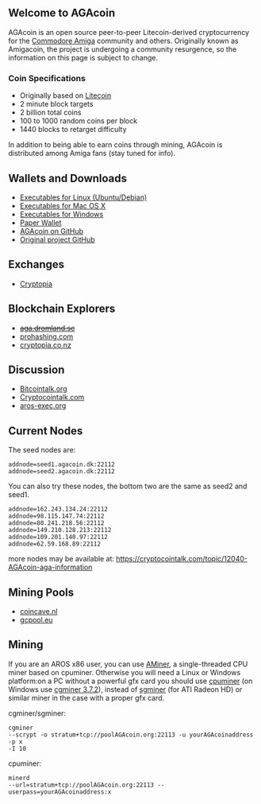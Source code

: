 ## Welcome to AGAcoin

AGAcoin is an open source peer-to-peer Litecoin-derived cryptocurrency for the [Commodore Amiga](https://en.wikipedia.org/wiki/Amiga) community and others. Originally known as Amigacoin, the project is undergoing a community resurgence, so the information on this page is subject to change.

### Coin Specifications

- Originally based on [Litecoin](https://litecoin.com/)
- 2 minute block targets
- 2 billion total coins
- 100 to 1000 random coins per block
- 1440 blocks to retarget difficulty

In addition to being able to earn coins through mining, AGAcoin is distributed among Amiga fans (stay tuned for info).

## Wallets and Downloads

- [Executables for Linux (Ubuntu/Debian)](http://web.archive.org/web/20161028115121/http://www.amigacoin.org/downloads/amigacoin_linux.zip)
- [Executables for Mac OS X](http://web.archive.org/web/20161028115121/http://www.amigacoin.org/downloads/amigacoin_mac.zip)
- [Executables for Windows](http://web.archive.org/web/20161028115121/http://www.amigacoin.org/downloads/amigacoin_windows.zip)
- [Paper Wallet](https://walletgenerator.net/?currency=AGAcoin)
- [AGAcoin on GitHub](https://github.com/AGAcoin)
- [Original project GitHub](https://github.com/sonountaleban/amigacoin)

## Exchanges

- [Cryptopia](https://www.cryptopia.co.nz/Exchange/?market=AGA_LTC)

## Blockchain Explorers

- <del>[aga.dromland.se](http://aga.dromland.se)</del>
- [prohashing.com](https://prohashing.com/explorer/amigacoin)
- [cryptopia.co.nz](https://www.cryptopia.co.nz/CoinInfo/?coin=AGA)

## Discussion

- [Bitcointalk.org](https://bitcointalk.org/index.php?topic=539974.0)
- [Cryptocointalk.com](https://cryptocointalk.com/topic/12040-AGAcoin-aga-information)
- [aros-exec.org](http://aros-exec.org/modules/newbb/viewtopic.php?viewmode=compact&order=DESC&topic_id=8695&forum=4&menumode=0)

## Current Nodes

The seed nodes are:

```
addnode=seed1.agacoin.dk:22112
addnode=seed2.agacoin.dk:22112
```

You can also try these nodes, the bottom two are the same as seed2 and seed1.

```
addnode=162.243.134.24:22112
addnode=98.115.147.74:22112
addnode=80.241.218.56:22112
addnode=149.210.128.213:22112
addnode=109.201.140.97:22112
addnode=62.59.168.89:22112
```
more nodes may be available at: https://cryptocointalk.com/topic/12040-AGAcoin-aga-information

## Mining Pools

- [coincave.nl](http://coincave.nl)
- [gcpool.eu](http://gcpool.eu/amiga/public/index.php?page=statistics&action=pool)

## Mining
If you are an AROS x86 user, you can use [AMiner](http://web.archive.org/web/20161028115121/http://www.amigacoin.org/downloads/AMiner.zip), a single-threaded CPU miner based on cpuminer. Otherwise you will need a Linux or Windows platform:on a PC without a powerful gfx card you should use [cpuminer](http://sourceforge.net/projects/cpuminer/) (on Windows use <a href="downloads/cgminer-3.7.2-windows.zip">cgminer 3.7.2</a>), instead of <a href="https://github.com/veox/sgminer">sgminer</a> (for ATI Radeon HD) or similar miner in the case with a proper gfx card.

cgminer/sgminer:
```
cgminer
--scrypt -o stratum+tcp://poolAGAcoin.org:22113 -u yourAGAcoinaddress -p x
-I 10
```

cpuminer:
```
minerd
--url=stratum+tcp://poolAGAcoin.org:22113 --userpass=yourAGAcoinaddress:x
```


